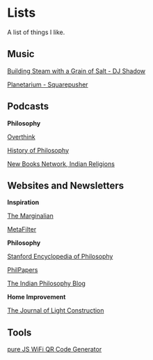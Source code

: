 # Lists
A list of things I like.

## Music

[Building Steam with a Grain of Salt - DJ Shadow](https://open.spotify.com/track/4Ms0GKHCtr5Lpg4dKOhO2I)

[Planetarium - Squarepusher](https://open.spotify.com/track/2jbN3V7wWURrSI5awvQfyY)

## Podcasts

**Philosophy**

[Overthink](https://overthinkpodcast.com/)

[History of Philosophy](https://historyofphilosophy.net/)

[New Books Network, Indian Religions](https://newbooksnetwork.com/category/religion-faith/hindu-studies)

## Websites and Newsletters

**Inspiration**

[The Marginalian](https://www.themarginalian.org/)

[MetaFilter](https://www.metafilter.com/)

**Philosophy**

[Stanford Encyclopedia of Philosophy](https://plato.stanford.edu/)

[PhilPapers](https://philpapers.org/)

[The Indian Philosophy Blog](https://indianphilosophyblog.org/)

**Home Improvement**

[The Journal of Light Construction](https://www.jlconline.com/)

## Tools

[pure JS WiFi QR Code Generator](https://qifi.org/)
